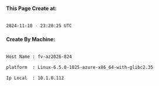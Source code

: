 
   
#### This Page Create at:

```bash

2024-11-10 - 23:28:25 UTC

```

#### Create By Machine:

```bash

Host Name : fv-az2026-824

platform  : Linux-6.5.0-1025-azure-x86_64-with-glibc2.35

Ip Local  : 10.1.0.112

```

